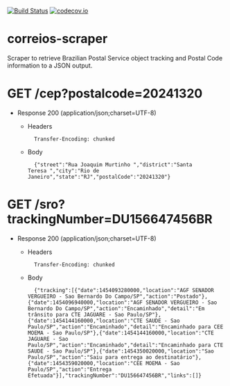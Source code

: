 [![Build Status](https://travis-ci.org/jfelipesp/correios-scraper.svg?branch=master)](https://travis-ci.org/jfelipesp/correios-scraper)
[![codecov.io](https://codecov.io/github/jfelipesp/correios-scraper/coverage.svg?branch=master)](https://codecov.io/github/jfelipesp/correios-scraper?branch=master)

# correios-scraper
Scraper to retrieve Brazilian Postal Service object tracking and Postal Code information to a JSON output.







# GET /cep?postalcode=20241320
+ Response 200 (application/json;charset=UTF-8)

    + Headers

            Transfer-Encoding: chunked

    + Body

            {"street":"Rua Joaquim Murtinho ","district":"Santa Teresa ","city":"Rio de Janeiro","state":"RJ","postalCode":"20241320"}


# GET /sro?trackingNumber=DU156647456BR

+ Response 200 (application/json;charset=UTF-8)

    + Headers

            Transfer-Encoding: chunked

    + Body

            {"tracking":[{"date":1454093280000,"location":"AGF SENADOR VERGUEIRO - Sao Bernardo Do Campo/SP","action":"Postado"},{"date":1454096940000,"location":"AGF SENADOR VERGUEIRO - Sao Bernardo Do Campo/SP","action":"Encaminhado","detail":"Em trânsito para CTE JAGUARE - Sao Paulo/SP"},{"date":1454144160000,"location":"CTE SAUDE - Sao Paulo/SP","action":"Encaminhado","detail":"Encaminhado para CEE MOEMA - Sao Paulo/SP"},{"date":1454144160000,"location":"CTE JAGUARE - Sao Paulo/SP","action":"Encaminhado","detail":"Encaminhado para CTE SAUDE - Sao Paulo/SP"},{"date":1454350020000,"location":"Sao Paulo/SP","action":"Saiu para entrega ao destinatário"},{"date":1454359020000,"location":"CEE MOEMA - Sao Paulo/SP","action":"Entrega Efetuada"}],"trackingNumber":"DU156647456BR","links":[]}

